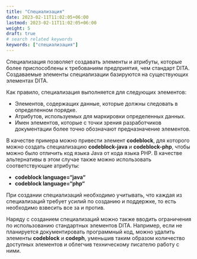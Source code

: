 ```yaml
---
title: "Специализация"
date: 2023-02-11T11:02:05+06:00
lastmod: 2023-02-11T11:02:05+06:00
weight: 5
draft: true
# search related keywords
keywords: ["специализация"]
---
```


Специализация позволяет создавать элементы и атрибуты, которые более приспособлены к требованиям
предприятия, чем стандарт DITA. Создаваемые элементы специализации базируются на существующих
элементах DITA.

Как правило, специализация выполняется для следующих элементов:

* Элементов, содержащих данные, которые должны следовать в определенном порядке.
* Атрибутов, используемых для маркировки определенных данных.
* Имен элементов, которые с точки зрения разработчиков документации более точно обозначают
предназначение элементов.

В качестве примера можно привести элемент **codeblock**, для которого можно создать специализацию
**codeblock-java** и **codeblock-php**, чтобы можно было отличить код языка Java от кода языка PHP.
В качестве альтернативы в этом случае также можно использовать соответствующие атрибуты:

* **codeblock language=“java“**
* **codeblock language=“php“**

При создании специализаций необходимо учитывать, что каждая из специализаций требует усилий по
созданию и поддержке, то есть необходимо взвесить все за и против.

Наряду с созданием специализаций можно также вводить ограничения по использованию стандартных
элементов DITA. Например, если не планируется документировать программный код, можно удалить
элементы **codeblock** и **codeph**, уменьшив таким образом количество доступных элементов и
облегчив техническому писателю работу с ними.